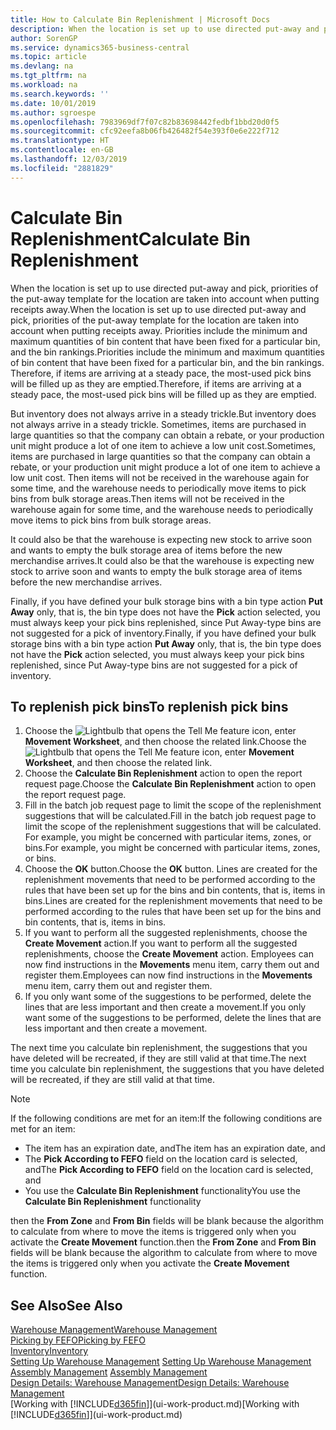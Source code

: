 ```yaml
---
title: How to Calculate Bin Replenishment | Microsoft Docs
description: When the location is set up to use directed put-away and pick, priorities of the put-away template for the location are taken into account when putting receipts away.
author: SorenGP
ms.service: dynamics365-business-central
ms.topic: article
ms.devlang: na
ms.tgt_pltfrm: na
ms.workload: na
ms.search.keywords: ''
ms.date: 10/01/2019
ms.author: sgroespe
ms.openlocfilehash: 7983969df7f07c82b83698442fedbf1bbd20d0f5
ms.sourcegitcommit: cfc92eefa8b06fb426482f54e393f0e6e222f712
ms.translationtype: HT
ms.contentlocale: en-GB
ms.lasthandoff: 12/03/2019
ms.locfileid: "2881829"
---
```

# <a name="calculate-bin-replenishment"></a><span data-ttu-id="2f824-103">Calculate Bin Replenishment</span><span class="sxs-lookup"><span data-stu-id="2f824-103">Calculate Bin Replenishment</span></span>
<span data-ttu-id="2f824-104">When the location is set up to use directed put-away and pick, priorities of the put-away template for the location are taken into account when putting receipts away.</span><span class="sxs-lookup"><span data-stu-id="2f824-104">When the location is set up to use directed put-away and pick, priorities of the put-away template for the location are taken into account when putting receipts away.</span></span> <span data-ttu-id="2f824-105">Priorities include the minimum and maximum quantities of bin content that have been fixed for a particular bin, and the bin rankings.</span><span class="sxs-lookup"><span data-stu-id="2f824-105">Priorities include the minimum and maximum quantities of bin content that have been fixed for a particular bin, and the bin rankings.</span></span> <span data-ttu-id="2f824-106">Therefore, if items are arriving at a steady pace, the most-used pick bins will be filled up as they are emptied.</span><span class="sxs-lookup"><span data-stu-id="2f824-106">Therefore, if items are arriving at a steady pace, the most-used pick bins will be filled up as they are emptied.</span></span>  

<span data-ttu-id="2f824-107">But inventory does not always arrive in a steady trickle.</span><span class="sxs-lookup"><span data-stu-id="2f824-107">But inventory does not always arrive in a steady trickle.</span></span> <span data-ttu-id="2f824-108">Sometimes, items are purchased in large quantities so that the company can obtain a rebate, or your production unit might produce a lot of one item to achieve a low unit cost.</span><span class="sxs-lookup"><span data-stu-id="2f824-108">Sometimes, items are purchased in large quantities so that the company can obtain a rebate, or your production unit might produce a lot of one item to achieve a low unit cost.</span></span> <span data-ttu-id="2f824-109">Then items will not be received in the warehouse again for some time, and the warehouse needs to periodically move items to pick bins from bulk storage areas.</span><span class="sxs-lookup"><span data-stu-id="2f824-109">Then items will not be received in the warehouse again for some time, and the warehouse needs to periodically move items to pick bins from bulk storage areas.</span></span>  

<span data-ttu-id="2f824-110">It could also be that the warehouse is expecting new stock to arrive soon and wants to empty the bulk storage area of items before the new merchandise arrives.</span><span class="sxs-lookup"><span data-stu-id="2f824-110">It could also be that the warehouse is expecting new stock to arrive soon and wants to empty the bulk storage area of items before the new merchandise arrives.</span></span>  

<span data-ttu-id="2f824-111">Finally, if you have defined your bulk storage bins with a bin type action **Put Away** only, that is, the bin type does not have the **Pick** action selected, you must always keep your pick bins replenished, since Put Away-type bins are not suggested for a pick of inventory.</span><span class="sxs-lookup"><span data-stu-id="2f824-111">Finally, if you have defined your bulk storage bins with a bin type action **Put Away** only, that is, the bin type does not have the **Pick** action selected, you must always keep your pick bins replenished, since Put Away-type bins are not suggested for a pick of inventory.</span></span>  

## <a name="to-replenish-pick-bins"></a><span data-ttu-id="2f824-112">To replenish pick bins</span><span class="sxs-lookup"><span data-stu-id="2f824-112">To replenish pick bins</span></span>  
1.  <span data-ttu-id="2f824-113">Choose the ![Lightbulb that opens the Tell Me feature](media/ui-search/search_small.png "Tell me what you want to do") icon, enter **Movement Worksheet**, and then choose the related link.</span><span class="sxs-lookup"><span data-stu-id="2f824-113">Choose the ![Lightbulb that opens the Tell Me feature](media/ui-search/search_small.png "Tell me what you want to do") icon, enter **Movement Worksheet**, and then choose the related link.</span></span>  
2.  <span data-ttu-id="2f824-114">Choose the **Calculate Bin Replenishment** action to open the report request page.</span><span class="sxs-lookup"><span data-stu-id="2f824-114">Choose the **Calculate Bin Replenishment** action to open the report request page.</span></span>  
3.  <span data-ttu-id="2f824-115">Fill in the batch job request page to limit the scope of the replenishment suggestions that will be calculated.</span><span class="sxs-lookup"><span data-stu-id="2f824-115">Fill in the batch job request page to limit the scope of the replenishment suggestions that will be calculated.</span></span> <span data-ttu-id="2f824-116">For example, you might be concerned with particular items, zones, or bins.</span><span class="sxs-lookup"><span data-stu-id="2f824-116">For example, you might be concerned with particular items, zones, or bins.</span></span>  
4.  <span data-ttu-id="2f824-117">Choose the **OK** button.</span><span class="sxs-lookup"><span data-stu-id="2f824-117">Choose the **OK** button.</span></span> <span data-ttu-id="2f824-118">Lines are created for the replenishment movements that need to be performed according to the rules that have been set up for the bins and bin contents, that is, items in bins.</span><span class="sxs-lookup"><span data-stu-id="2f824-118">Lines are created for the replenishment movements that need to be performed according to the rules that have been set up for the bins and bin contents, that is, items in bins.</span></span>  
5.  <span data-ttu-id="2f824-119">If you want to perform all the suggested replenishments, choose the **Create Movement** action.</span><span class="sxs-lookup"><span data-stu-id="2f824-119">If you want to perform all the suggested replenishments, choose the **Create Movement** action.</span></span> <span data-ttu-id="2f824-120">Employees can now find instructions in the **Movements** menu item, carry them out and register them.</span><span class="sxs-lookup"><span data-stu-id="2f824-120">Employees can now find instructions in the **Movements** menu item, carry them out and register them.</span></span>  
6.  <span data-ttu-id="2f824-121">If you only want some of the suggestions to be performed, delete the lines that are less important and then create a movement.</span><span class="sxs-lookup"><span data-stu-id="2f824-121">If you only want some of the suggestions to be performed, delete the lines that are less important and then create a movement.</span></span>  

<span data-ttu-id="2f824-122">The next time you calculate bin replenishment, the suggestions that you have deleted will be recreated, if they are still valid at that time.</span><span class="sxs-lookup"><span data-stu-id="2f824-122">The next time you calculate bin replenishment, the suggestions that you have deleted will be recreated, if they are still valid at that time.</span></span>  

> [!NOTE]  
>  <span data-ttu-id="2f824-123">If the following conditions are met for an item:</span><span class="sxs-lookup"><span data-stu-id="2f824-123">If the following conditions are met for an item:</span></span>  
>   
>  -   <span data-ttu-id="2f824-124">The item has an expiration date, and</span><span class="sxs-lookup"><span data-stu-id="2f824-124">The item has an expiration date, and</span></span>  
> -   <span data-ttu-id="2f824-125">The **Pick According to FEFO** field on the location card is selected, and</span><span class="sxs-lookup"><span data-stu-id="2f824-125">The **Pick According to FEFO** field on the location card is selected, and</span></span>  
> -   <span data-ttu-id="2f824-126">You use the **Calculate Bin Replenishment** functionality</span><span class="sxs-lookup"><span data-stu-id="2f824-126">You use the **Calculate Bin Replenishment** functionality</span></span>  
>   
>  <span data-ttu-id="2f824-127">then the **From Zone** and **From Bin** fields will be blank because the algorithm to calculate from where to move the items is triggered only when you activate the **Create Movement** function.</span><span class="sxs-lookup"><span data-stu-id="2f824-127">then the **From Zone** and **From Bin** fields will be blank because the algorithm to calculate from where to move the items is triggered only when you activate the **Create Movement** function.</span></span>  

## <a name="see-also"></a><span data-ttu-id="2f824-128">See Also</span><span class="sxs-lookup"><span data-stu-id="2f824-128">See Also</span></span>  
[<span data-ttu-id="2f824-129">Warehouse Management</span><span class="sxs-lookup"><span data-stu-id="2f824-129">Warehouse Management</span></span>](warehouse-manage-warehouse.md)  
[<span data-ttu-id="2f824-130">Picking by FEFO</span><span class="sxs-lookup"><span data-stu-id="2f824-130">Picking by FEFO</span></span>](warehouse-picking-by-fefo.md)  
[<span data-ttu-id="2f824-131">Inventory</span><span class="sxs-lookup"><span data-stu-id="2f824-131">Inventory</span></span>](inventory-manage-inventory.md)  
<span data-ttu-id="2f824-132">[Setting Up Warehouse Management](warehouse-setup-warehouse.md)   </span><span class="sxs-lookup"><span data-stu-id="2f824-132">[Setting Up Warehouse Management](warehouse-setup-warehouse.md)   </span></span>  
<span data-ttu-id="2f824-133">[Assembly Management](assembly-assemble-items.md)  </span><span class="sxs-lookup"><span data-stu-id="2f824-133">[Assembly Management](assembly-assemble-items.md)  </span></span>  
[<span data-ttu-id="2f824-134">Design Details: Warehouse Management</span><span class="sxs-lookup"><span data-stu-id="2f824-134">Design Details: Warehouse Management</span></span>](design-details-warehouse-management.md)  
<span data-ttu-id="2f824-135">[Working with [!INCLUDE[d365fin](includes/d365fin_md.md)]](ui-work-product.md)</span><span class="sxs-lookup"><span data-stu-id="2f824-135">[Working with [!INCLUDE[d365fin](includes/d365fin_md.md)]](ui-work-product.md)</span></span>
